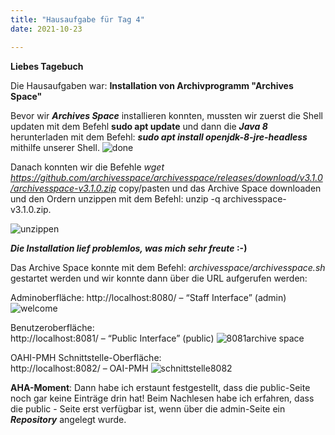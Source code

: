 ```yaml
---
title: "Hausaufgabe für Tag 4"
date: 2021-10-23

---
```



**Liebes Tagebuch**

Die Hausaufgaben war:   **Installation von Archivprogramm "Archives Space"**

Bevor wir **_Archives Space_** installieren konnten, mussten wir zuerst die Shell updaten mit dem Befehl **sudo apt update** und dann die **_Java 8_** herunterladen mit dem Befehl: **_sudo apt install openjdk-8-jre-headless_** mithilfe unserer Shell. 
![done](https://user-images.githubusercontent.com/90834735/151770751-c172047d-1694-400d-9ff8-586d1cd8eed5.png)


Danach konnten wir die Befehle _wget https://github.com/archivesspace/archivesspace/releases/download/v3.1.0/archivesspace-v3.1.0.zip_
 copy/pasten und das Archive Space downloaden und den Ordern unzippen mit dem Befehl: unzip -q archivesspace-v3.1.0.zip.
 
  ![unzippen](https://user-images.githubusercontent.com/90834735/151770725-58635dca-3f79-4f16-a5f0-cf0538aaa0c8.png)

  
**_Die Installation lief problemlos, was mich sehr freute_ :-)**

Das Archive Space konnte mit dem Befehl: _archivesspace/archivesspace.sh_ gestartet werden und wir konnte dann über die URL aufgerufen werden:

Adminoberfläche:
    http://localhost:8080/ – “Staff Interface”      (admin)
    ![welcome](https://user-images.githubusercontent.com/90834735/151770494-a4de8042-ff91-4d4c-a6d5-38593d20aae6.png)


    
Benutzeroberfläche:  
    http://localhost:8081/ – “Public Interface”        (public)
![8081archive space](https://user-images.githubusercontent.com/90834735/151770523-7c35ada7-2506-48e7-bd60-c8a7118ab838.png)



OAHI-PMH Schnittstelle-Oberfläche:   
    http://localhost:8082/ – OAI-PMH 
![schnittstelle8082](https://user-images.githubusercontent.com/90834735/151770546-66105a34-bcc1-4ec4-80bb-13704b2c4cb1.png)




**AHA-Moment**: Dann habe ich erstaunt festgestellt, dass die public-Seite noch gar keine Einträge drin hat! Beim Nachlesen habe ich erfahren, dass die public - Seite erst verfügbar ist, wenn über die admin-Seite ein **_Repository_** angelegt wurde.

